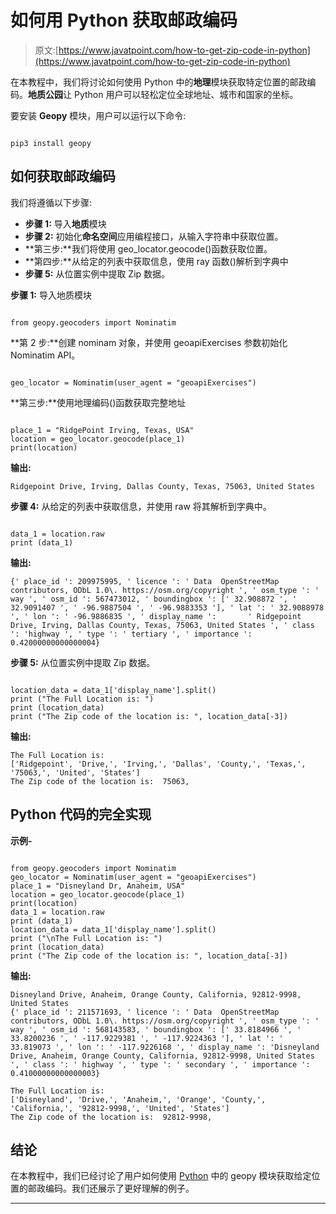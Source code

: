 # 如何用 Python 获取邮政编码

> 原文:[https://www.javatpoint.com/how-to-get-zip-code-in-python](https://www.javatpoint.com/how-to-get-zip-code-in-python)

在本教程中，我们将讨论如何使用 Python 中的**地理**模块获取特定位置的邮政编码。**地质公园**让 Python 用户可以轻松定位全球地址、城市和国家的坐标。

要安装 **Geopy** 模块，用户可以运行以下命令:

```

pip3 install geopy

```

## 如何获取邮政编码

我们将遵循以下步骤:

*   **步骤 1:** 导入**地质**模块
*   **步骤 2:** 初始化**命名空间**应用编程接口，从输入字符串中获取位置。
*   **第三步:**我们将使用 geo_locator.geocode()函数获取位置。
*   **第四步:**从给定的列表中获取信息，使用 ray 函数()解析到字典中
*   **步骤 5:** 从位置实例中提取 Zip 数据。

**步骤 1:** 导入地质模块

```

from geopy.geocoders import Nominatim

```

**第 2 步:**创建 nominam 对象，并使用 geoapiExercises 参数初始化 Nominatim API。

```

geo_locator = Nominatim(user_agent = "geoapiExercises")

```

**第三步:**使用地理编码()函数获取完整地址

```

place_1 = "RidgePoint Irving, Texas, USA"
location = geo_locator.geocode(place_1)
print(location)

```

**输出:**

```
Ridgepoint Drive, Irving, Dallas County, Texas, 75063, United States

```

**步骤 4:** 从给定的列表中获取信息，并使用 raw 将其解析到字典中。

```

data_1 = location.raw
print (data_1)

```

**输出:**

```
{' place_id ': 209975995, ' licence ': ' Data  OpenStreetMap contributors, ODbL 1.0\. https://osm.org/copyright ', ' osm_type ': ' way ', ' osm_id ': 567473012, ' boundingbox ': [' 32.908872 ', ' 32.9091407 ', ' -96.9887504 ', ' -96.9883353 '], ' lat ': ' 32.9088978 ', ' lon ': ' -96.9886835 ', ' display_name ':       ' Ridgepoint Drive, Irving, Dallas County, Texas, 75063, United States ', ' class ': 'highway ', ' type ': ' tertiary ', ' importance ': 0.42000000000000004}

```

**步骤 5:** 从位置实例中提取 Zip 数据。

```

location_data = data_1['display_name'].split()
print ("The Full Location is: ")
print (location_data)
print ("The Zip code of the location is: ", location_data[-3])

```

**输出:**

```
The Full Location is: 
['Ridgepoint', 'Drive,', 'Irving,', 'Dallas', 'County,', 'Texas,', '75063,', 'United', 'States']
The Zip code of the location is:  75063,

```

## Python 代码的完全实现

**示例-**

```

from geopy.geocoders import Nominatim
geo_locator = Nominatim(user_agent = "geoapiExercises")
place_1 = "Disneyland Dr, Anaheim, USA"
location = geo_locator.geocode(place_1)
print(location)
data_1 = location.raw
print (data_1)
location_data = data_1['display_name'].split()
print ("\nThe Full Location is: ")
print (location_data)
print ("The Zip code of the location is: ", location_data[-3])

```

**输出:**

```
Disneyland Drive, Anaheim, Orange County, California, 92812-9998, United States
{' place_id ': 211571693, ' licence ': ' Data  OpenStreetMap contributors, ODbL 1.0\. https://osm.org/copyright ', ' osm_type ': ' way ', ' osm_id ': 568143583, ' boundingbox ': [' 33.8184966 ', ' 33.8200236 ', ' -117.9229381 ', ' -117.9224363 '], ' lat ': ' 33.819073 ', ' lon ': ' -117.9226168 ', ' display_name ': 'Disneyland Drive, Anaheim, Orange County, California, 92812-9998, United States ', ' class ': ' highway ', ' type ': ' secondary ', ' importance ': 0.41000000000000003}

The Full Location is: 
['Disneyland', 'Drive,', 'Anaheim,', 'Orange', 'County,', 'California,', '92812-9998,', 'United', 'States']
The Zip code of the location is:  92812-9998,

```

## 结论

在本教程中，我们已经讨论了用户如何使用 [Python](https://www.javatpoint.com/python-tutorial) 中的 geopy 模块获取给定位置的邮政编码。我们还展示了更好理解的例子。

* * *